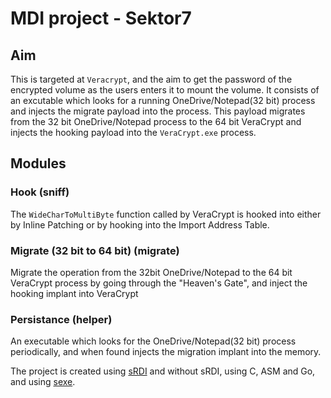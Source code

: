 # MDI project - Sektor7
## Aim

This is targeted at `Veracrypt`, and the aim to get the password of the encrypted volume as the users enters it to mount the volume.
It consists of an excutable which looks for a running OneDrive/Notepad(32 bit) process and injects the migrate payload into the process. This payload migrates from the 32 bit OneDrive/Notepad process to the 64 bit VeraCrypt and injects the hooking payload into the `VeraCrypt.exe` process.

## Modules
### Hook (sniff)
The `WideCharToMultiByte` function called by VeraCrypt is hooked into either by Inline Patching or by hooking into the Import Address Table.

### Migrate (32 bit to 64 bit) (migrate)
Migrate the operation from the 32bit OneDrive/Notepad to the 64 bit VeraCrypt process by going through the "Heaven's Gate", and inject the hooking implant into VeraCrypt

### Persistance (helper)
An executable which looks for the OneDrive/Notepad(32 bit) process periodically, and when found injects the migration implant into the memory.

The project is created using [sRDI](https://github.com/monoxgas/sRDI) and without sRDI, using C, ASM and Go, and using [sexe](https://medium.com/@nihal.kenkre/sexe-small-exe-e2f8b9acc805).